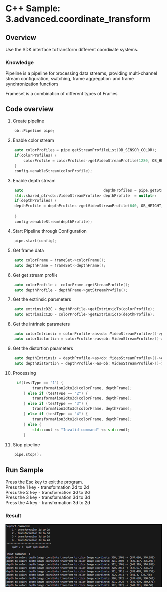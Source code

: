 # C++ Sample: 3.advanced.coordinate_transform

## Overview

Use the SDK interface to  transform different coordinate systems.

### Knowledge

Pipeline is a pipeline for processing data streams, providing multi-channel stream configuration, switching, frame aggregation, and frame synchronization functions

Frameset is a combination of different types of Frames

## Code overview

1. Create pipeline

```cpp
    ob::Pipeline pipe;
```

2. Enable color stream

```cpp
    auto colorProfiles = pipe.getStreamProfileList(OB_SENSOR_COLOR);
    if(colorProfiles) {
        colorProfile = colorProfiles->getVideoStreamProfile(1280, OB_HEIGHT_ANY, OB_FORMAT_RGB, 30);
    }
    config->enableStream(colorProfile);
```

3. Enable depth stream

```cpp
    auto                                    depthProfiles = pipe.getStreamProfileList(OB_SENSOR_DEPTH);
    std::shared_ptr<ob::VideoStreamProfile> depthProfile  = nullptr;
    if(depthProfiles) {
    depthProfile = depthProfiles->getVideoStreamProfile(640, OB_HEIGHT_ANY, OB_FORMAT_Y16, 30);

    }
    config->enableStream(depthProfile);
```

4. Start Pipeline through Configuration

```cpp
    pipe.start(config);
```

5. Get frame data

```cpp
    auto colorFrame = frameSet->colorFrame();
    auto depthFrame = frameSet->depthFrame();
```

6. Get get stream profile

```cpp
    auto colorProfile =  colorFrame->getStreamProfile();
    auto depthProfile = depthFrame->getStreamProfile();
```

7. Get the extrinsic parameters

```cpp
    auto extrinsicD2C = depthProfile->getExtrinsicTo(colorProfile);
    auto extrinsicC2D = colorProfile->getExtrinsicTo(depthProfile);
```

8. Get the intrinsic parameters

```cpp
    auto colorIntrinsic = colorProfile->as<ob::VideoStreamProfile>()->getIntrinsic();
    auto colorDistortion = colorProfile->as<ob::VideoStreamProfile>()->getDistortion();
```

9. Get the distortion parameters

```cpp
    auto depthIntrinsic = depthProfile->as<ob::VideoStreamProfile>()->getIntrinsic();
    auto depthDistortion = depthProfile->as<ob::VideoStreamProfile>()->getDistortion();
```

10. Processing

```cpp
     if(testType == "1") {
            transformation2dto2d(colorFrame, depthFrame);
        } else if (testType == "2") {
            transformation2dto3d(colorFrame, depthFrame);
        } else if (testType == "3") {
            transformation3dto3d(colorFrame, depthFrame);
        } else if (testType == "4") {
            transformation3dto2d(colorFrame, depthFrame);
        } else {
            std::cout << "Invalid command" << std::endl;
        }  
```

11. Stop pipeline

```cpp
    pipe.stop();
```

## Run Sample

Press the Esc key to exit the program.  
Press the 1 key - transformation 2d to 2d  
Press the 2 key - transformation 2d to 3d  
Press the 3 key - transformation 3d to 3d  
Press the 4 key - transformation 3d to 2d

### Result

![image](/docs/resource/coordinate_transform.png)
